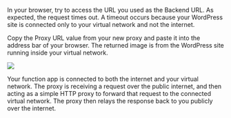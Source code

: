 In your browser, try to access the URL you used as the Backend URL. As expected, the request times out. A timeout occurs because your WordPress site is connected only to your virtual network and not the internet.

Copy the Proxy URL value from your new proxy and paste it into the address bar of your browser. The returned image is from the WordPress site running inside your virtual network.

![](https://github.com/fenago/katacoda-scenarios/raw/master/azure-functions/azure-functions-virtual-network/steps/8/1.png)

Your function app is connected to both the internet and your virtual network. The proxy is receiving a request over the public internet, and then acting as a simple HTTP proxy to forward that request to the connected virtual network. The proxy then relays the response back to you publicly over the internet.